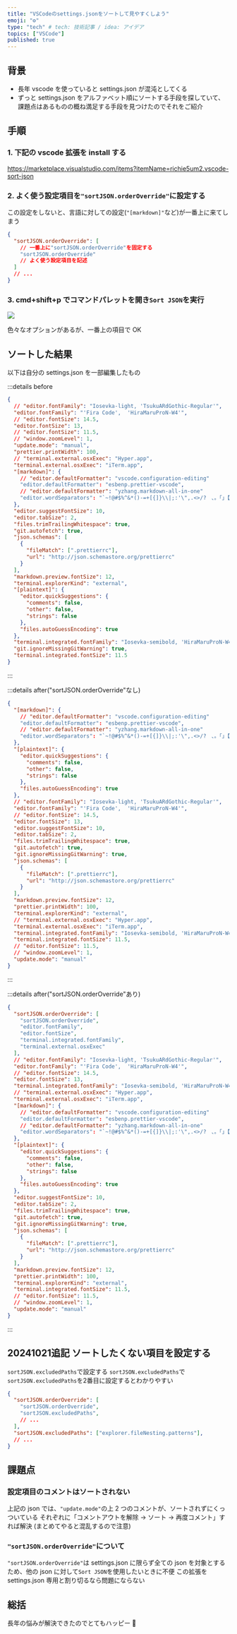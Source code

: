 ```yaml
---
title: "VSCodeのsettings.jsonをソートして見やすくしよう"
emoji: "⚙️"
type: "tech" # tech: 技術記事 / idea: アイデア
topics: ["VSCode"]
published: true
---
```


## 背景

- 長年 vscode を使っていると settings.json が混沌としてくる
- ずっと settings.json をアルファベット順にソートする手段を探していて、課題点はあるものの概ね満足する手段を見つけたのでそれをご紹介

## 手順

### 1. 下記の vscode 拡張を install する

https://marketplace.visualstudio.com/items?itemName=richie5um2.vscode-sort-json

### 2. よく使う設定項目を`"sortJSON.orderOverride"`に設定する

この設定をしないと、言語に対しての設定(`"[markdown]"`など)が一番上に来てしまう

```json
{
  "sortJSON.orderOverride": [
    // 一番上に"sortJSON.orderOverride"を固定する
    "sortJSON.orderOverride"
    // よく使う設定項目を記述
  ]
  // ...
}
```

### 3. cmd+shift+p でコマンドパレットを開き`Sort JSON`を実行

![](https://storage.googleapis.com/zenn-user-upload/f65717de6ee0-20220620.png)

色々なオプションがあるが、一番上の項目で OK

## ソートした結果

以下は自分の settings.json を一部編集したもの

:::details before

```json
{
  // "editor.fontFamily": "Iosevka-light, 'TsukuARdGothic-Regular'",
  "editor.fontFamily": "'Fira Code',  'HiraMaruProN-W4'",
  // "editor.fontSize": 14.5,
  "editor.fontSize": 13,
  // "editor.fontSize": 11.5,
  // "window.zoomLevel": 1,
  "update.mode": "manual",
  "prettier.printWidth": 100,
  // "terminal.external.osxExec": "Hyper.app",
  "terminal.external.osxExec": "iTerm.app",
  "[markdown]": {
    // "editor.defaultFormatter": "vscode.configuration-editing"
    "editor.defaultFormatter": "esbenp.prettier-vscode",
    // "editor.defaultFormatter": "yzhang.markdown-all-in-one"
    "editor.wordSeparators": "`~!@#$%^&*()-=+[{]}\\|;:'\",.<>/?　、。「」【】『』（）！？をはが"
  },
  "editor.suggestFontSize": 10,
  "editor.tabSize": 2,
  "files.trimTrailingWhitespace": true,
  "git.autofetch": true,
  "json.schemas": [
    {
      "fileMatch": [".prettierrc"],
      "url": "http://json.schemastore.org/prettierrc"
    }
  ],
  "markdown.preview.fontSize": 12,
  "terminal.explorerKind": "external",
  "[plaintext]": {
    "editor.quickSuggestions": {
      "comments": false,
      "other": false,
      "strings": false
    },
    "files.autoGuessEncoding": true
  },
  "terminal.integrated.fontFamily": "Iosevka-semibold, 'HiraMaruProN-W4'",
  "git.ignoreMissingGitWarning": true,
  "terminal.integrated.fontSize": 11.5
}
```

:::

:::details after("sortJSON.orderOverride"なし)

```json
{
  "[markdown]": {
    // "editor.defaultFormatter": "vscode.configuration-editing"
    "editor.defaultFormatter": "esbenp.prettier-vscode",
    // "editor.defaultFormatter": "yzhang.markdown-all-in-one"
    "editor.wordSeparators": "`~!@#$%^&*()-=+[{]}\\|;:'\",.<>/?　、。「」【】『』（）！？をはが"
  },
  "[plaintext]": {
    "editor.quickSuggestions": {
      "comments": false,
      "other": false,
      "strings": false
    },
    "files.autoGuessEncoding": true
  },
  // "editor.fontFamily": "Iosevka-light, 'TsukuARdGothic-Regular'",
  "editor.fontFamily": "'Fira Code',  'HiraMaruProN-W4'",
  // "editor.fontSize": 14.5,
  "editor.fontSize": 13,
  "editor.suggestFontSize": 10,
  "editor.tabSize": 2,
  "files.trimTrailingWhitespace": true,
  "git.autofetch": true,
  "git.ignoreMissingGitWarning": true,
  "json.schemas": [
    {
      "fileMatch": [".prettierrc"],
      "url": "http://json.schemastore.org/prettierrc"
    }
  ],
  "markdown.preview.fontSize": 12,
  "prettier.printWidth": 100,
  "terminal.explorerKind": "external",
  // "terminal.external.osxExec": "Hyper.app",
  "terminal.external.osxExec": "iTerm.app",
  "terminal.integrated.fontFamily": "Iosevka-semibold, 'HiraMaruProN-W4'",
  "terminal.integrated.fontSize": 11.5,
  // "editor.fontSize": 11.5,
  // "window.zoomLevel": 1,
  "update.mode": "manual"
}
```

:::

:::details after("sortJSON.orderOverride"あり)

```json
{
  "sortJSON.orderOverride": [
    "sortJSON.orderOverride",
    "editor.fontFamily",
    "editor.fontSize",
    "terminal.integrated.fontFamily",
    "terminal.external.osxExec"
  ],
  // "editor.fontFamily": "Iosevka-light, 'TsukuARdGothic-Regular'",
  "editor.fontFamily": "'Fira Code',  'HiraMaruProN-W4'",
  // "editor.fontSize": 14.5,
  "editor.fontSize": 13,
  "terminal.integrated.fontFamily": "Iosevka-semibold, 'HiraMaruProN-W4'",
  // "terminal.external.osxExec": "Hyper.app",
  "terminal.external.osxExec": "iTerm.app",
  "[markdown]": {
    // "editor.defaultFormatter": "vscode.configuration-editing"
    "editor.defaultFormatter": "esbenp.prettier-vscode",
    // "editor.defaultFormatter": "yzhang.markdown-all-in-one"
    "editor.wordSeparators": "`~!@#$%^&*()-=+[{]}\\|;:'\",.<>/?　、。「」【】『』（）！？をはが"
  },
  "[plaintext]": {
    "editor.quickSuggestions": {
      "comments": false,
      "other": false,
      "strings": false
    },
    "files.autoGuessEncoding": true
  },
  "editor.suggestFontSize": 10,
  "editor.tabSize": 2,
  "files.trimTrailingWhitespace": true,
  "git.autofetch": true,
  "git.ignoreMissingGitWarning": true,
  "json.schemas": [
    {
      "fileMatch": [".prettierrc"],
      "url": "http://json.schemastore.org/prettierrc"
    }
  ],
  "markdown.preview.fontSize": 12,
  "prettier.printWidth": 100,
  "terminal.explorerKind": "external",
  "terminal.integrated.fontSize": 11.5,
  // "editor.fontSize": 11.5,
  // "window.zoomLevel": 1,
  "update.mode": "manual"
}
```

:::

## 20241021追記 ソートしたくない項目を設定する

`sortJSON.excludedPaths`で設定する
`sortJSON.excludedPaths`で`sortJSON.excludedPaths`を2番目に設定するとわかりやすい

```json
{
  "sortJSON.orderOverride": [
    "sortJSON.orderOverride",
    "sortJSON.excludedPaths",
    // ...
  ],
  "sortJSON.excludedPaths": ["explorer.fileNesting.patterns"],
  // ...
}
```

## 課題点

### 設定項目のコメントはソートされない

上記の json では、`"update.mode"`の上 2 つのコメントが、ソートされずにくっついている
それぞれに「コメントアウトを解除 → ソート → 再度コメント」すれば解決
(まとめてやると混乱するので注意)

### `"sortJSON.orderOverride"`について

`"sortJSON.orderOverride"`は settings.json に限らず全ての json を対象とするため、他の json に対して`Sort JSON`を使用したいときに不便
この拡張を settings.json 専用と割り切るなら問題にならない

## 総括

長年の悩みが解決できたのでとてもハッピー 🥰
